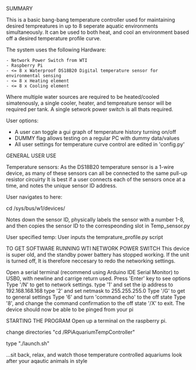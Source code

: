 SUMMARY

This is a basic bang-bang temperature controller used for maintaining desired tempreatures in up to 8 seperate aquatic environments simultaneously.
It can be used to both heat, and cool an environment based off a desired temperature profile curve.

The system uses the following Hardware:

	- Network Power Switch from WTI
	- Raspberry Pi
	- <= 8 x Waterproof DS18B20 Digital temperature sensor for environmental sensing
	- <= 8 x Heating element
	- <= 8 x Cooling element

Where multiple water sources are required to be heated/cooled simatenously, a single cooler, heater, and tempreature sensor will be required per tank. 
A single setwork power switch is all thats required.

User options:

- A user can toggle a gui graph of temperature history turning on/off
- DUMMY flag allows testing on a regular PC with dummy data/values 
- All user settings for temperature curve control are edited in 'config.py'

GENERAL USER USE

Temperature sensors:
As the DS18B20 temperature sensor is a 1-wire device, as many of these sensors can all be connected to the same pull-up resistor circuirty
It is best if a user connects each of the sensors once at a time, and notes the unique sensor ID address.

User navigates to here:

cd /sys/bus/w1/devices/

Notes down the sensor ID, physically labels the sensor with a number 1-8, and then copies the sensor ID to the correspeonding slot in Temp_sensor.py


User specified temp:
User inputs the temprature_profile.py script


TO GET SOFTWARE RUNNING
WTI NETWORK POWER SWITCH
This device is super old, and the standby power battery has stopped working. If the unit is turned off, It is therefore neccesary to redo the networking settings.

Open a serial terminal (recommend using Arduino IDE Serial Monitor) to USB0, with newline and carrige return used.
Press 'Enter' key to see options
Type '/N' to get to network settings.
type '1' and set the ip address to 192.168.168.168 
type '2' and set netmask to 255.255.255.0
Type '/G' to get to general settings
Type '6' and turn 'command echo' to the off state
Type '8', and change the command confirmation to the off state
'/X' to exit. The device should now be able to be pinged from your pi

STARTING THE PROGRAM
Open up a terminal on the raspberry pi.

change directories "cd /RPiAquariumTempController"

type "./launch.sh"

...sit back, relax, and watch those temperature controlled aquariums look after your aqautic animals in style
